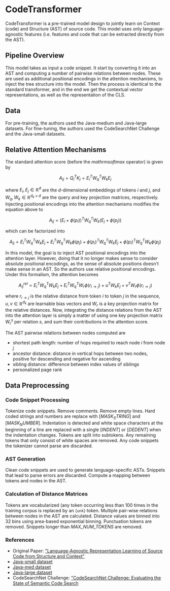 # CodeTransformer

CodeTransformer is a pre-trained model design to jointly learn on Context (code) and Structure (AST) of source code. This model uses only language-agnostic features (i.e. features and code that can be extracted directly from the AST).

## Pipeline Overview
This model takes as input a code snippet. It start by converting it into an AST and computing a number of pairwise relations between nodes. These are used as additional positional encodings in the attention mechanisms, to inject the tree structure into the model. Then the process is identical to the standard transformer, and in the end we get the contextual vector representations, as well as the representation of the CLS.

## Data

For pre-training, the authors used the Java-medium and Java-large datasets. For fine-tuning, the authors used the CodeSearchNet Challenge and the Java-small datasets.

## Relative Attention Mechanisms

The standard attention score (before the $mathrm{softmax}$ operator) is given by
```math
A_{ij} = Q_i^TK_j=E_i^TW_q^TW_kE_j
```
where $E_i,E_j\in\mathbb{R}^d$ are the $d$-dimensional embeddings of tokens $i$ and $j$, and $W_q,W_k\in\mathbb{R}^{d_k\times d}$ are the query and key projection matrices, respectively. Injecting positional encodings into the attention mechanisms modifies the equation above to
```math
A_{ij}=(E_i+\phi(p_i))^TW_q^TW_k(E_j+\phi(p_j))
```
which can be factorized into
```math
A_{ij}=E_i^TW_q^TW_kE_j+E_i^TW_q^TW_k\phi(p_j)+\phi(p_i)^TW_q^TW_kE_j+\phi(p_i)^TW_q^TW_k\phi(p_j)
```

In this model, the goal is to inject AST positional encodings into the attention layer. However, doing that it no longer makes sense to consider absolute positional encodings, as the sense of absolute positions doesn't make sense in an AST. So the authors use relative positional encodings. Under this formalism, the attention becomes
```math
A_{ij}^{rel}=E_i^TW_q^TW_kE_j+E_i^TW_q^TW_r\phi(r_{i\rightarrow j})+u^TW_kE_j+v^TW_r\phi(r_{i\rightarrow j})
```
where $r_{i\rightarrow j}$ is the relative distance from token $i$ to token $j$ in the sequence, $u,v\in\mathbb{R}^{d_k}$ are learnable bias vectors and $W_r$ is a key projection matrix for the relative distances. Now, integrating the distance relations from the AST into the attention layer is simply a matter of using one key projection matrix $W_r^s$ per relation $s$, and sum their contributions in the attention score.

The AST pairwise relations between nodes computed are
- shortest path length: number of hops required to reach node $i$ from node $j$
- ancestor distance: distance in vertical hops between two nodes, positive for descending and negative for ascending
- sibling distance: difference between index values of siblings
- personalized page rank

## Data Preprocessing
### Code Snippet Processing
Tokenize code snippets. Remove comments. Remove empty lines. Hard coded strings and numbers are replace with $[MASK_STRING]$ and $[MASK_NUMBER]$. Indentation is detected and white space characters at the beginning of a line are replaced with a single $[INDENT]$ or $[DEDENT]$ when the indentation changes. Tokens are split into subtokens.  Any remaining tokens that only consist of white spaces are removed. Any code snippets the tokenizer cannot parse are discarded. 

### AST Generation

Clean code snippets are used to generate language-specific ASTs. Snippets that lead to parse errors are discarded. Compute a mapping between tokens and nodes in the AST.

### Calculation of Distance Matrices

Tokens are vocabularized (any token occurring less than 100 times in the training corpus is replaced by an $\langle\texttt{unk}\rangle$ token. Multiple pair-wise relations between nodes in the AST are calculated. Distance values are binned into 32 bins using area-based exponential binning. Punctuation tokens are removed. Snippets longer than $\textit{MAX_NUM_TOKENS}$ are removed.


### References
- Original Paper: ["Language-Agnostic Representation Learning of Source Code from Structure and Context"](https://arxiv.org/abs/2103.11318)
- [Java-small dataset](https://s3.amazonaws.com/code2seq/datasets/java-small.tar.gz)
- [Java-med dataset](https://s3.amazonaws.com/code2seq/datasets/java-med.tar.gz)
- [Java-large dataset](\url{https://s3.amazonaws.com/code2seq/datasets/java-large.tar.gz)
- CodeSearchNet Challenge: ["CodeSearchNet Challenge: Evaluating the State of Semantic Code Search](https://arxiv.org/abs/1909.09436)